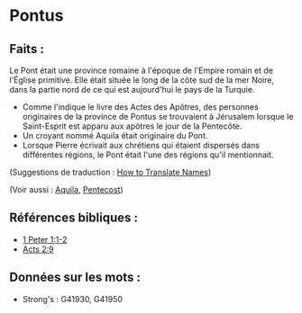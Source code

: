 # Pontus

## Faits :

Le Pont était une province romaine à l'époque de l'Empire romain et de l'Église primitive. Elle était située le long de la côte sud de la mer Noire, dans la partie nord de ce qui est aujourd'hui le pays de la Turquie.

* Comme l'indique le livre des Actes des Apôtres, des personnes originaires de la province de Pontus se trouvaient à Jérusalem lorsque le Saint-Esprit est apparu aux apôtres le jour de la Pentecôte.
* Un croyant nommé Aquila était originaire du Pont.
* Lorsque Pierre écrivait aux chrétiens qui étaient dispersés dans différentes régions, le Pont était l'une des régions qu'il mentionnait.

(Suggestions de traduction : [How to Translate Names](rc://en/ta/man/translate/translate-names))

(Voir aussi : [Aquila](../names/aquila.md), [Pentecost](../kt/pentecost.md))

## Références bibliques :

* [1 Peter 1:1-2](rc://en/tn/help/1pe/01/01)
* [Acts 2:9](rc://en/tn/help/act/02/09)

## Données sur les mots :

* Strong's : G41930, G41950
